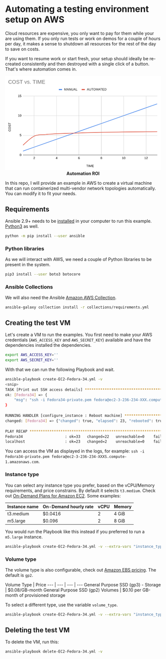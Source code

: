 # Automating a testing environment setup on AWS

Cloud resources are expensive, you only want to pay for them while your are using them. If you only run tests or work on demos for a couple of hours per day, it makes a sense to shutdown all resources for the rest of the day to save on costs.

If you want to resume work or start fresh, your setup should ideally be re-created consistently and then destroyed with a single click of a button. That's where automation comes in.

<p align="center">
  <img title="Software Download section" src="images/graph.png"><br>
  <b>Automation ROI</b><br>
</p>

In this repo, I will provide an example in AWS to create a virtual machine that can run containerized multi-vendor network topologies automatically. You can modify it to fit your needs.

## Requirements

Ansible 2.9+ needs to be [installed](https://docs.ansible.com/ansible/latest/installation_guide/intro_installation.html#installing-ansible-with-pip) in your computer to run this example. [Python3](https://wiki.python.org/moin/BeginnersGuide/Download) as well.

```bash
python -m pip install --user ansible
```

### Python libraries

As we will interact with AWS, we need a couple of Python libraries to be present in the system.

```bash
pip3 install --user boto3 botocore
```

### Ansible Collections

We will also need the Ansible [Amazon AWS Collection](https://github.com/ansible-collections/amazon.aws#amazon-aws-collection).

```bash
ansible-galaxy collection install -r collections/requirements.yml
```

## Creating the test VM

Let's create a VM to run the examples. You first need to make your AWS credentials (`AWS_ACCESS_KEY` and `AWS_SECRET_KEY`) available and have the dependencies installed the dependencies.

```bash
export AWS_ACCESS_KEY=''
export AWS_SECRET_KEY=''
```

With that we can run the following Playbook and wait.

```bash
ansible-playbook create-EC2-Fedora-34.yml -v
<snip>
TASK [Print out SSH access details] *********************************************************************************************************************************************
ok: [Fedora34] => {
    "msg": "ssh -i Fedora34-private.pem fedora@ec2-3-236-234-XXX.compute-1.amazonaws.com"
}

RUNNING HANDLER [configure_instance : Reboot machine] ***************************************************************************************************************************
changed: [Fedora34] => {"changed": true, "elapsed": 23, "rebooted": true}

PLAY RECAP **********************************************************************************************************************************************************************
Fedora34                   : ok=33   changed=22   unreachable=0    failed=0    skipped=0    rescued=0    ignored=0   
localhost                  : ok=23   changed=2    unreachable=0    failed=0    skipped=1    rescued=0    ignored=0   
```

You can access the VM as displayed in the logs, for example: `ssh -i Fedora34-private.pem fedora@ec2-3-236-234-XXXS.compute-1.amazonaws.com`.

### Instance type

You can select any instance type you prefer, based on the vCPU/Memory requirements, and price constrains. By default it selects `t3.medium`. Check out [On-Demand Plans for Amazon EC2](https://aws.amazon.com/ec2/pricing/on-demand/). Some examples:

Instance name | On-Demand hourly rate | vCPU | Memory
--- | --- | --- | ---
t3.medium | $0.0416 | 2 | 4 GiB
m5.large | $0.096 | 2 | 8 GiB

You would run the Playbook like this instead if you preferred to run a `m5.large` instance. 

```bash
ansible-playbook create-EC2-Fedora-34.yml -v --extra-vars "instance_type=m5.large"
```

### Volume type

The volume type is also configurable, check out [Amazon EBS pricing](https://aws.amazon.com/ebs/pricing/). The default is `gp2`.

Volume Type | Price
--- | --- | --- | ---
General Purpose SSD (gp3) - Storage	| $0.08/GB-month
General Purpose SSD (gp2) Volumes | $0.10 per GB-month of provisioned storage

To select a different type, use the variable `volume_type`.

```bash
ansible-playbook create-EC2-Fedora-34.yml -v --extra-vars "instance_type=m5.large volume_type=gp3"

```

## Deleting the test VM

To delete the VM, run this:

```bash
ansible-playbook delete-EC2-Fedora-34.yml -v
```